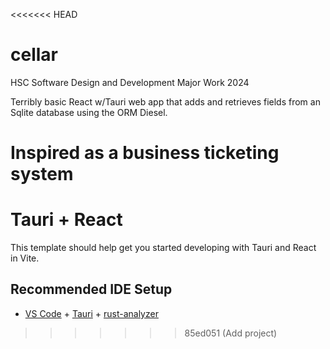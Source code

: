 <<<<<<< HEAD
# cellar

HSC Software Design and Development Major Work 2024

Terribly basic React w/Tauri web app that adds and retrieves fields from an Sqlite database using the ORM Diesel.

Inspired as a business ticketing system
=======
# Tauri + React

This template should help get you started developing with Tauri and React in Vite.

## Recommended IDE Setup

- [VS Code](https://code.visualstudio.com/) + [Tauri](https://marketplace.visualstudio.com/items?itemName=tauri-apps.tauri-vscode) + [rust-analyzer](https://marketplace.visualstudio.com/items?itemName=rust-lang.rust-analyzer)
>>>>>>> 85ed051 (Add project)
